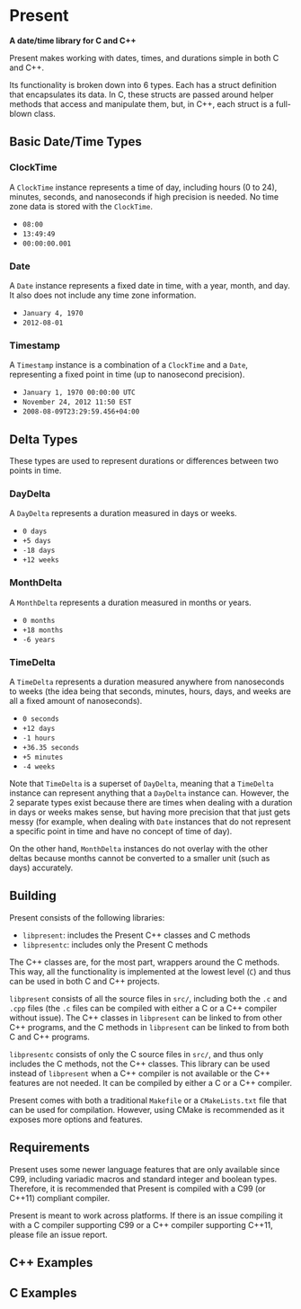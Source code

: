 # Present

**A date/time library for C and C++**

Present makes working with dates, times, and durations simple in both C and
C++.

Its functionality is broken down into 6 types. Each has a struct definition
that encapsulates its data. In C, these structs are passed around helper
methods that access and manipulate them, but, in C++, each struct is a
full-blown class.

## Basic Date/Time Types

### ClockTime

A `ClockTime` instance represents a time of day, including hours (0 to 24),
minutes, seconds, and nanoseconds if high precision is needed. No time zone
data is stored with the `ClockTime`.

- `08:00`
- `13:49:49`
- `00:00:00.001`

### Date

A `Date` instance represents a fixed date in time, with a year, month, and day.
It also does not include any time zone information.

- `January 4, 1970`
- `2012-08-01`

### Timestamp

A `Timestamp` instance is a combination of a `ClockTime` and a `Date`,
representing a fixed point in time (up to nanosecond precision).

- `January 1, 1970 00:00:00 UTC`
- `November 24, 2012 11:50 EST`
- `2008-08-09T23:29:59.456+04:00`

## Delta Types

These types are used to represent durations or differences between two points
in time.

### DayDelta

A `DayDelta` represents a duration measured in days or weeks.

- `0 days`
- `+5 days`
- `-18 days`
- `+12 weeks`

### MonthDelta

A `MonthDelta` represents a duration measured in months or years.

- `0 months`
- `+18 months`
- `-6 years`

### TimeDelta

A `TimeDelta` represents a duration measured anywhere from nanoseconds to weeks
(the idea being that seconds, minutes, hours, days, and weeks are all a fixed
amount of nanoseconds).

- `0 seconds`
- `+12 days`
- `-1 hours`
- `+36.35 seconds`
- `+5 minutes`
- `-4 weeks`

Note that `TimeDelta` is a superset of `DayDelta`, meaning that a `TimeDelta`
instance can represent anything that a `DayDelta` instance can. However, the
2 separate types exist because there are times when dealing with a duration in
days or weeks makes sense, but having more precision that that just gets messy
(for example, when dealing with `Date` instances that do not represent a
specific point in time and have no concept of time of day).

On the other hand, `MonthDelta` instances do not overlay with the other deltas
because months cannot be converted to a smaller unit (such as days) accurately.

## Building

Present consists of the following libraries:

- `libpresent`: includes the Present C++ classes and C methods
- `libpresentc`: includes only the Present C methods

The C++ classes are, for the most part, wrappers around the C methods. This
way, all the functionality is implemented at the lowest level (`C`) and thus
can be used in both C and C++ projects.

`libpresent` consists of all the source files in `src/`, including both the
`.c` and `.cpp` files (the `.c` files can be compiled with either a C or a C++
compiler without issue). The C++ classes in `libpresent` can be linked to from
other C++ programs, and the C methods in `libpresent` can be linked to from
both C and C++ programs.

`libpresentc` consists of only the C source files in `src/`, and thus only
includes the C methods, not the C++ classes. This library can be used instead
of `libpresent` when a C++ compiler is not available or the C++ features are
not needed. It can be compiled by either a C or a C++ compiler.

Present comes with both a traditional `Makefile` or a `CMakeLists.txt` file
that can be used for compilation. However, using CMake is recommended as it
exposes more options and features.

## Requirements

Present uses some newer language features that are only available since C99,
including variadic macros and standard integer and boolean types. Therefore,
it is recommended that Present is compiled with a C99 (or C++11) compliant
compiler.

Present is meant to work across platforms. If there is an issue compiling it
with a C compiler supporting C99 or a C++ compiler supporting C++11, please
file an issue report.

## C++ Examples

## C Examples


